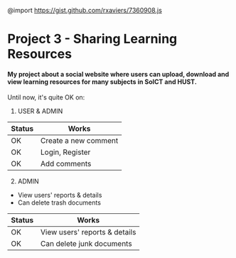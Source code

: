 @import https://gist.github.com/rxaviers/7360908.js

# Project 3 - Sharing Learning Resources
#### My project about a social website where users can upload, download and view learning resources for many subjects in SoICT and HUST.
Until now, it's quite OK on: <br>
1. USER & ADMIN

|Status| Works   |
|------|---------|
|OK    |Create a new comment|
|OK    |Login, Register|
|OK	   |Add comments|

2. ADMIN
* View users' reports & details
* Can delete trash documents

|Status|Works|
|------|-----|
|OK    |View users' reports & details
|OK    |Can delete junk documents
